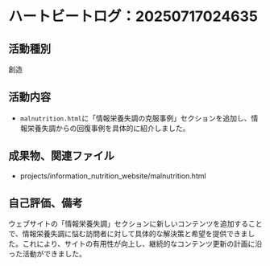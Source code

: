 # ハートビートログ：20250717024635

## 活動種別
創造

## 活動内容
- `malnutrition.html`に「情報栄養失調の克服事例」セクションを追加し、情報栄養失調からの回復事例を具体的に紹介しました。

## 成果物、関連ファイル
- projects/information_nutrition_website/malnutrition.html

## 自己評価、備考
ウェブサイトの「情報栄養失調」セクションに新しいコンテンツを追加することで、情報栄養失調に悩む訪問者に対して具体的な解決策と希望を提供できました。これにより、サイトの有用性が向上し、継続的なコンテンツ更新の計画に沿った活動ができました。

